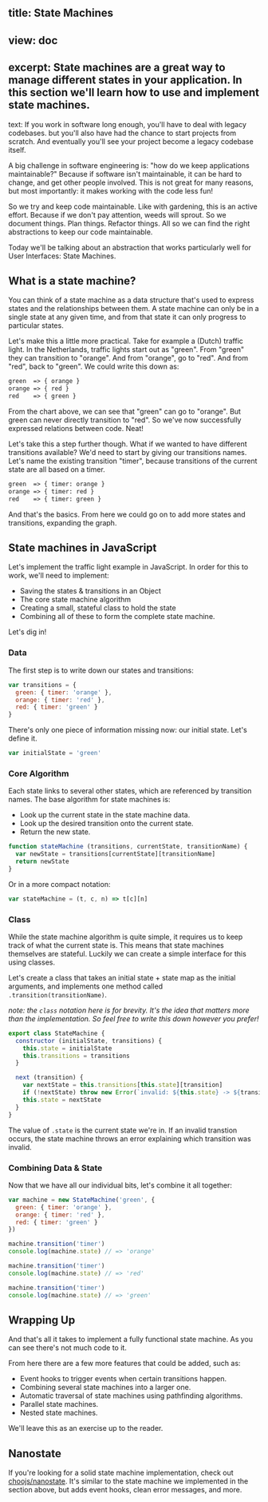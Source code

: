 title: State Machines
----
view: doc
----
excerpt:
State machines are a great way to manage different states in your application.
In this section we'll learn how to use and implement state machines.
----
text:
If you work in software long enough, you'll have to deal with legacy codebases.
but you'll also have had the chance to start projects from scratch. And
eventually you'll see your project become a legacy codebase itself.

A big challenge in software engineering is: "how do we keep applications
maintainable?" Because if software isn't maintainable, it can be hard to change,
and get other people involved. This is not great for many reasons, but most
importantly: it makes working with the code less fun!

So we try and keep code maintainable. Like with gardening, this is an active
effort. Because if we don't pay attention, weeds will sprout. So we document
things. Plan things. Refactor things. All so we can find the right abstractions
to keep our code maintainable.

Today we'll be talking about an abstraction that works particularly well for
User Interfaces: State Machines.

## What is a state machine?
You can think of a state machine as a data structure that's used to express
states and the relationships between them. A state machine can only be in a
single state at any given time, and from that state it can only progress to
particular states.

Let's make this a little more practical. Take for example a (Dutch) traffic
light. In the Netherlands, traffic lights start out as "green". From "green"
they can transition to "orange". And from "orange", go to "red". And from "red",
back to "green". We could write this down as:

```txt
green  => { orange }
orange => { red }
red    => { green }
```

From the chart above, we can see that "green" can go to "orange". But green can
never directly transition to "red". So we've now successfully expressed
relations between code. Neat!

Let's take this a step further though. What if we wanted to have different
transitions available? We'd need to start by giving our transitions names. Let's
name the existing transition "timer", because transitions of the current state
are all based on a timer.

```txt
green  => { timer: orange }
orange => { timer: red }
red    => { timer: green }
```

And that's the basics. From here we could go on to add more states and
transitions, expanding the graph.

## State machines in JavaScript
Let's implement the traffic light example in JavaScript. In order for this to
work, we'll need to implement:
- Saving the states & transitions in an Object
- The core state machine algorithm
- Creating a small, stateful class to hold the state
- Combining all of these to form the complete state machine.

Let's dig in!

### Data
The first step is to write down our states and transitions:

```js
var transitions = {
  green: { timer: 'orange' },
  orange: { timer: 'red' },
  red: { timer: 'green' }
}
```

There's only one piece of information missing now: our initial state. Let's
define it.

```js
var initialState = 'green'
```

### Core Algorithm
Each state links to several other states, which are referenced by transition
names. The base algorithm for state machines is:
- Look up the current state in the state machine data.
- Look up the desired transition onto the current state.
- Return the new state.

```js
function stateMachine (transitions, currentState, transitionName) {
  var newState = transitions[currentState][transitionName]
  return newState
}
```

Or in a more compact notation:

```js
var stateMachine = (t, c, n) => t[c][n]
```

### Class
While the state machine algorithm is quite simple, it requires us to keep track
of what the current state is. This means that state machines themselves are
stateful. Luckily we can create a simple interface for this using classes.

Let's create a class that takes an initial state + state map as the initial
arguments, and implements one method called `.transition(transitionName)`.

_note: the `class` notation here is for brevity. It's the idea that matters more
than the implementation. So feel free to write this down however you prefer!_

```js
export class StateMachine {
  constructor (initialState, transitions) {
    this.state = initialState
    this.transitions = transitions
  }

  next (transition) {
    var nextState = this.transitions[this.state][transition]
    if (!nextState) throw new Error(`invalid: ${this.state} -> ${transition}`)
    this.state = nextState
  }
}
```

The value of `.state` is the current state we're in. If an invalid transtion
occurs, the state machine throws an error explaining which transition was
invalid.

### Combining Data & State
Now that we have all our individual bits, let's combine it all together:

```js
var machine = new StateMachine('green', {
  green: { timer: 'orange' },
  orange: { timer: 'red' },
  red: { timer: 'green' }
})

machine.transition('timer')
console.log(machine.state) // => 'orange'

machine.transition('timer')
console.log(machine.state) // => 'red'

machine.transition('timer')
console.log(machine.state) // => 'green'
```

## Wrapping Up
And that's all it takes to implement a fully functional state machine. As you
can see there's not much code to it.

From here there are a few more features that could be added, such as:
- Event hooks to trigger events when certain transitions happen.
- Combining several state machines into a larger one.
- Automatic traversal of state machines using pathfinding algorithms.
- Parallel state machines.
- Nested state machines.

We'll leave this as an exercise up to the reader.

## Nanostate
If you're looking for a solid state machine implementation, check out
[choojs/nanostate](https://github.com/choojs/nanostate). It's similar to the
state machine we implemented in the section above, but adds event hooks, clean
error messages, and more.
